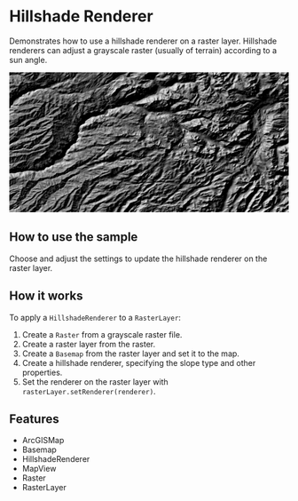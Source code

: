 <h1>Hillshade Renderer</h1>

<p>Demonstrates how to use a hillshade renderer on a raster layer. Hillshade renderers can adjust a grayscale raster (usually of 
terrain) according to a sun angle.</p>

<p><img src="HillshadeRenderer.png"/></p>

<h2>How to use the sample</h2>

<p>Choose and adjust the settings to update the hillshade renderer on the raster layer.</p>

<h2>How it works</h2>

<p>To apply a <code>HillshadeRenderer</code> to a <code>RasterLayer</code>:</p>
<ol>
  <li>Create a <code>Raster</code> from a grayscale raster file.</li>
  <li>Create a raster layer from the raster.</li>
  <li>Create a <code>Basemap</code> from the raster layer and set it to the map.</li>
  <li>Create a hillshade renderer, specifying the slope type and other properties.</li>
  <li>Set the renderer on the raster layer with <code>rasterLayer.setRenderer(renderer)</code>.</li>
</ol>

<h2>Features</h2>

<ul>
  <li>ArcGISMap</li>
  <li>Basemap</li>
  <li>HillshadeRenderer</li>
  <li>MapView</li>
  <li>Raster</li>
  <li>RasterLayer</li>
</ul>
